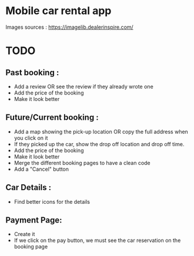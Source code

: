 # Mobile car rental app

Images sources : <https://imagelib.dealerinspire.com/>

# TODO 

## Past booking : 
- Add a review OR see the review if they already wrote one
- Add the price of the booking
- Make it look better

## Future/Current booking : 
- Add a map showing the pick-up location OR copy the full address when you click on it
- If they picked up the car, show the drop off location and drop off time.
- Add the price of the booking
- Make it look better
- Merge the different booking pages to have a clean code
- Add a "Cancel" button 

## Car Details : 
- Find better icons for the details

## Payment Page:
- Create it
- If we click on the pay button, we must see the car reservation on the booking page
